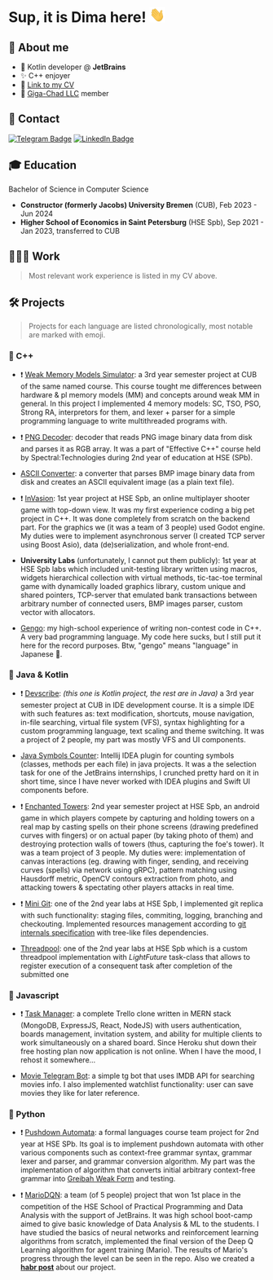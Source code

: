 # Sup, it is Dima here! <img src="images/wave.gif" height=30 width=30>

## 👀 About me

- 🔮 Kotlin developer @ **JetBrains**
- ✨ C++ enjoyer
- 💼 [Link to my CV](https://drive.google.com/file/d/1OS9tyvihp2dLTVcszTX-gm8qA9iQDXzw/view?usp=sharing)
- 🗿 [Giga-Chad LLC](https://github.com/Giga-Chad-LLC) member

## 🤝 Contact

[![Telegram Badge](https://img.shields.io/badge/-Telegram-0088cc?style=for-the-badge&logo=appveyor&logo=Telegram&logoColor=white&color=blue)](https://t.me/dmitrii_artuhov)
[![LinkedIn Badge](https://img.shields.io/badge/-Linked%20In-9cf?style=for-the-badge)](https://www.linkedin.com/in/dmitrii-artiukhov/)


## 🎓 Education

Bachelor of  Science in Computer Science

- **Constructor (formerly Jacobs) University Bremen** (CUB), Feb 2023 - Jun 2024
- **Higher School of Economics in Saint Petersburg** (HSE Spb), Sep 2021 - Jan 2023, transferred to CUB

## 👩🏻‍💻 Work

> Most relevant work experience is listed in my CV above.

## 🛠️ Projects

> Projects for each language are listed chronologically, most notable are marked with emoji.


### 💙 C++

- ❗ [Weak Memory Models Simulator](https://github.com/dmitrii-artuhov/weak-memory-models-simulator): a 3rd year semester project at CUB of the same named course. This course tought me differences between hardware & pl memory models (MM) and concepts around weak MM in general. In this project I implemented 4 memory models: SC, TSO, PSO, Strong RA, interpretors for them, and lexer + parser for a simple programming language to write multithreaded programs with.

- ❗ [PNG Decoder](https://github.com/dmitrii-artuhov/PNG-decoder): decoder that reads PNG image binary data from disk and parses it as RGB array. It was a part of "Effective C++" course held by Spectral:Technologies during 2nd year of education at HSE (SPb).

- [ASCII Converter](https://github.com/Giga-Chad-LLC/ASCII-Converter): a converter that parses BMP image binary data from disk and creates an ASCII equivalent image (as a plain text file).

- ❗ [InVasion](https://github.com/Giga-Chad-LLC/InVasion): 1st year project at HSE Spb, an online multiplayer shooter game with top-down view. It was my first experience coding a big pet project in C++. It was done completely from scratch on the backend part. For the graphics we (it was a team of 3 people) used Godot engine. My duties were to implement asynchronous server (I created TCP server using Boost Asio), data (de)serialization, and whole front-end.

- **University Labs** (unfortunately, I cannot put them publicly): 1st year at HSE Spb labs which included unit-testing library written using macros, widgets hierarchical collection with virtual methods, tic-tac-toe terminal game with dynamically loaded graphics library, custom unique and shared pointers, TCP-server that emulated bank transactions between arbitrary number of connected users, BMP images parser, custom vector with allocators.

- [Gengo](https://github.com/dmitrii-artuhov/gengo): my high-school experience of writing non-contest code in C++. A very bad programming language. My code here sucks, but I still put it here for the record purposes. Btw, "gengo" means "language" in Japanese 🧐.


### 🔸 Java & Kotlin

- ❗ [Devscribe](https://github.com/Giga-Chad-LLC/Devscribe): *(this one is Kotlin project, the rest are in Java)* a 3rd year semester project at CUB in IDE development course. It is a simple IDE with such features as: text modification, shortcuts, mouse navigation, in-file searching, virtual file system (VFS), syntax highlighting for a custom programming language, text scaling and theme switching. It was a project of 2 people, my part was mostly VFS and UI components.

- [Java Symbols Counter](https://github.com/dmitrii-artuhov/symbols-counter-intellij-plugin): Intellij IDEA plugin for counting symbols (classes, methods per each file) in java projects. It was a the selection task for one of the JetBrains internships, I crunched pretty hard on it in short time, since I have never worked with IDEA plugins and Swift UI components before.  

- ❗ [Enchanted Towers](https://github.com/Giga-Chad-LLC/Enchanted-Towers): 2nd year semester project at HSE Spb, an android game in which players compete by capturing and holding towers on a real map by casting spells on their phone screens (drawing predefined curves with fingers) or on actual paper (by taking photo of them) and destroying protection walls of towers (thus, capturing the foe's tower). It was a team project of 3 people. My duties were: implementation of canvas interactions (eg. drawing with finger, sending, and receiving curves (spells) via network using gRPC), pattern matching using Hausdorff metric, OpenCV contours extraction from photo, and attacking towers & spectating other players attacks in real time.

- ❗ [Mini Git](https://gist.github.com/dmitrii-artuhov/f7c30137703acb7ca00408be7a3c10e8): one of the 2nd year labs at HSE Spb, I implemented git replica with such functionality: staging files, commiting, logging, branching and checkouting. Implemented resources management according to [git internals specification](https://git-scm.com/book/en/v2/Git-Internals-Plumbing-and-Porcelain) with tree-like files dependencies.

- [Threadpool](https://gist.github.com/dmitrii-artuhov/b6b3b66f99ebb6026451df0255459037): one of the 2nd year labs at HSE Spb which is a custom threadpool implementation with *LightFuture* task-class that allows to register execution of a consequent task after completion of the
submitted one


### 🍋 Javascript

- ❗ [Task Manager](https://github.com/dmitrii-artuhov/TaskManager): a complete Trello clone written in MERN stack (MongoDB, ExpressJS, React, NodeJS) with users authentication, boards management, invitation system, and ability for multiple clients to work simultaneously on a shared board. Since Heroku shut down their free hosting plan now application is not online. When I have the mood, I rehost it somewhere...

- [Movie Telegram Bot](https://github.com/dmitrii-artuhov/telegram-bot): a simple tg bot that uses IMDB API for searching movies info. I also implemented watchlist functionality: user can save movies they like for later reference.  


### 🐍 Python

- ❗ [Pushdown Automata](https://github.com/Giga-Chad-LLC/pushdown-automata): a formal languages course team project for 2nd year at HSE SPb. Its goal is to implement pushdown automata with other various components such as context-free grammar syntax, grammar lexer and parser, and grammar conversion algorithm. My part was the implementation of algorithm that converts initial arbitrary context-free grammar into [Greibah Weak Form](https://neerc.ifmo.ru/wiki/index.php?title=%D0%9F%D1%80%D0%B8%D0%B2%D0%B5%D0%B4%D0%B5%D0%BD%D0%B8%D0%B5_%D0%B3%D1%80%D0%B0%D0%BC%D0%BC%D0%B0%D1%82%D0%B8%D0%BA%D0%B8_%D0%BA_%D0%BE%D1%81%D0%BB%D0%B0%D0%B1%D0%BB%D0%B5%D0%BD%D0%BD%D0%BE%D0%B9_%D0%BD%D0%BE%D1%80%D0%BC%D0%B0%D0%BB%D1%8C%D0%BD%D0%BE%D0%B9_%D1%84%D0%BE%D1%80%D0%BC%D0%B5_%D0%93%D1%80%D0%B5%D0%B9%D0%B1%D0%B0%D1%85) and testing.

- ❗ [MarioDQN](https://github.com/Adore-Coding-Powerfully/MarioDQN): a team (of 5 people) project that won 1st place in the competition of the HSE School of Practical Programming and Data Analysis with the support of JetBrains. It was high school boot-camp aimed to give basic knowledge of Data Analysis & ML to the students. I have studied the basics of neural networks and reinforcement learning algorithms from scratch, implemented the final version of the Deep Q Learning algorithm for agent training (Mario). The results of Mario's progress through the level can be seen in the repo. Also we created a [**habr post**](https://habr.com/ru/companies/hsespb/articles/563118/) about our project.

